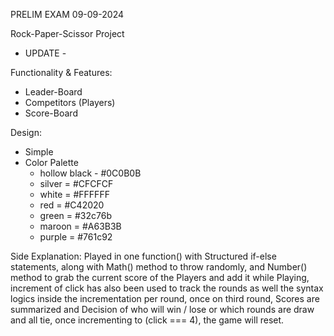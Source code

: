 PRELIM EXAM 09-09-2024

Rock-Paper-Scissor Project

- UPDATE -

Functionality & Features:
* Leader-Board
* Competitors (Players)
* Score-Board

Design:
* Simple
* Color Palette
    - hollow black - #0C0B0B
    - silver = #CFCFCF
    - white  = #FFFFFF
    - red    = #C42020
    - green  = #32c76b
    - maroon = #A63B3B
    - purple = #761c92


Side Explanation:
  Played in one function() with Structured if-else statements, along with Math() method to throw randomly,
  and Number() method to grab the current score of the Players and add it while Playing, increment of click
  has also been used to track the rounds as well the syntax logics inside the incrementation per round,
  once on third round, Scores are summarized and Decision of who will win / lose or which rounds are draw and
  all tie, once incrementing to (click === 4), the game will reset.
